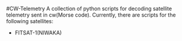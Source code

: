 #CW-Telemetry
A collection of python scripts for decoding satellite telemetry sent in
cw(Morse code).
Currently, there are scripts for the following satellites:
* FITSAT-1(NIWAKA)
